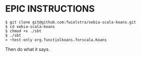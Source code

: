 EPIC INSTRUCTIONS
=================

    $ git clone git@github.com:fwielstra/xebia-scala-koans.git
    $ cd xebia-scala-koans
    $ chmod +x ./sbt
    $ ./sbt
    > ~test-only org.functiolkoans.forscala.Koans

Then do what it says.